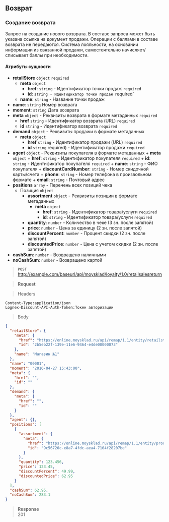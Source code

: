 ## Возврат 

### Создание возврата 

Запрос на создание нового возврата. В составе запроса может быть указана ссылка на документ продажи. Операции с баллами в составе возврата не передаются.
Система лояльности, на основании информации из связанной продажи, самостоятельно начисляет/списывает баллы при необходимости.

#### Атрибуты сущности   

+ **retailStore** `object` `required`
    + **meta** `object`
        + **href**: `string` - Идентификатор точки продаж `required`
        + **id**: `string - Идентификатор точки продаж `required`
    + **name**: `string` - Название точки продаж
+ **name**: `string` Номер возврата
+ **moment**: `string` Дата возврата
+ **meta** `object` - Реквизиты возврата в формате метаданных `required`
    + **href** `string` - Идентификатор возврата (URL) `required`
    + **id** `string` - Идентификатор возврата `required`
+ **demand** `object` - Реквизиты продажи в формате метаданных
    + **meta** `object`
        + **href** `string` - Идентификатор продажи (URL) `required`
        + **id** `string` required) - Идентификатор продажи `required`
+ **agent** `object` - Реквизиты покупателя в формате метаданных
        + **meta** `object`
            + **href**: `string` - Идентификатор покупателя `required`
            + **id**: `string` - Идентификатор покупателя `required`
        + **name**: `string` - ФИО покупателя
        + **discountCardNumber**: `string` - Номер скидочной карты/счета
        + **phone**: `string` - Номер телефона в произвольном формате
        + **email**: `string` - Почтовый адрес
+ **positions** `array` - Перечень всех позиций чека
    + Позиция `object`
        + **assortment** `object` - Реквизиты позиции в формате метаданных
            + **meta** `object`
                + **href**: `string` - Идентификатор товара/услуги `required`
                + **id**: `string` - Идентификатор товара/услуги `required`
        + **quantity**: `number` - Количество в чеке (3 зн. после запятой)
        + **price**: `number` - Цена за единицу (2 зн. после запятой)
        + **discountPercent**: `number` - Процент скидки (2 зн. после запятой)
        + **discountedPrice**: `number` - Цена с учетом скидки (2 зн. после запятой)
+ **cashSum**: `number` - Возвращено наличными
+ **noCashSum**: `number` - Возвращено картой


> **`POST`** 
> http://example.com/baseurl/api/moysklad/loyalty/1.0/retailsalesreturn

> **Request**

> Headers

```
Content-Type:application/json
Lognex-Discount-API-Auth-Token:Токен авторизации
```

> Body

```json
{
  "retailStore": {
    "meta": {
      "href": "https://online.moysklad.ru/api/remap/1.1/entity/retailstore/2b5eb22f-139e-11e6-9464-e4de00000073",
      "id": "2b5eb22f-139e-11e6-9464-e4de00000073"
    },
    "name": "Магазин №1"
  },
  "name": "00001",
  "moment": "2016-04-27 15:43:00",
  "meta": {
    "href": "",
    "id": ""
  },
  "demand": {
    "meta": {
      "href": "",
      "id": ""
    }
  },
  "agent": {},
  "positions": [
    {
      "assortment": {
        "meta": {
          "href": "https://online.moysklad.ru/api/remap/1.1/entity/product/9c56720c-e8a7-4fdc-aea4-7104f28207be",
          "id": "9c56720c-e8a7-4fdc-aea4-7104f28207be"
        }
      },
      "quantity": 123.456,
      "price": 123.45,
      "discountPercent": 49.99,
      "discountedPrice": 62.95
    }
  ],
  "cashSum": 62.95,
  "noCashSum": 283.1
}
```
> **Response**  
> 201



